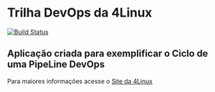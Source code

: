 # Trilha DevOps da 4Linux

<!-- Altere a Flag abaixo com sua URL do Travis -->
[![Build Status](https://travis-ci.org/Givasys/DevOpsLab-HelloWorld.svg?branch=master)](https://travis-ci.org/Givasys/DevOpsLab-HelloWorld)

## Aplicação criada para exemplificar o Ciclo de uma PipeLine DevOps


Para maiores informações acesse o [Site da 4Linux](https://www.4linux.com.br/cursos/devops)
